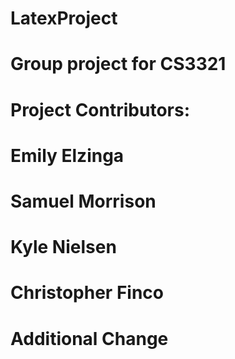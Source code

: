 # LatexProject
# Group project for CS3321

# Project Contributors: 
# Emily Elzinga
# Samuel Morrison
# Kyle Nielsen
# Christopher Finco
# Additional Change
